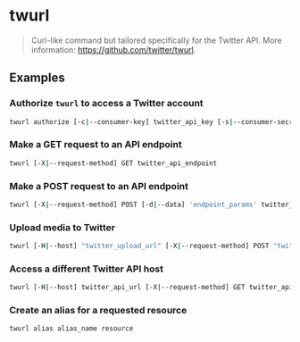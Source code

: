 # twurl

> Curl-like command but tailored specifically for the Twitter API. More information: <https://github.com/twitter/twurl>.

## Examples

### Authorize `twurl` to access a Twitter account

```bash
twurl authorize [-c|--consumer-key] twitter_api_key [-s|--consumer-secret] twitter_api_secret
```

### Make a GET request to an API endpoint

```bash
twurl [-X|--request-method] GET twitter_api_endpoint
```

### Make a POST request to an API endpoint

```bash
twurl [-X|--request-method] POST [-d|--data] 'endpoint_params' twitter_api_endpoint
```

### Upload media to Twitter

```bash
twurl [-H|--host] "twitter_upload_url" [-X|--request-method] POST "twitter_upload_endpoint" [-f|--file] "path/to/media.jpg" [-F|--file-field] "media"
```

### Access a different Twitter API host

```bash
twurl [-H|--host] twitter_api_url [-X|--request-method] GET twitter_api_endpoint
```

### Create an alias for a requested resource

```bash
twurl alias alias_name resource
```
